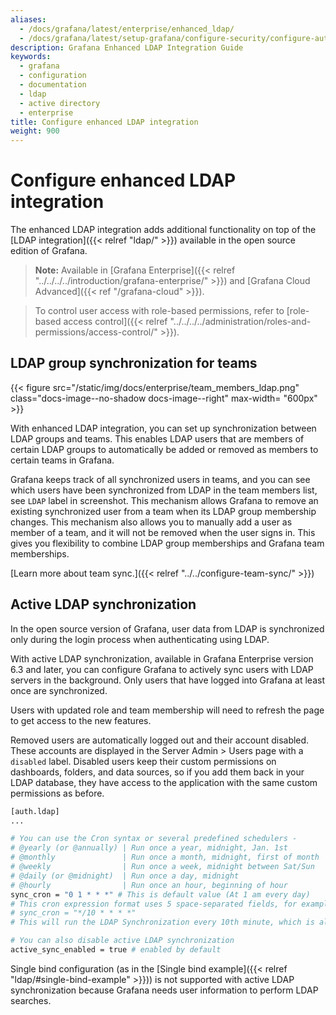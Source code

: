 ```yaml
---
aliases:
  - /docs/grafana/latest/enterprise/enhanced_ldap/
  - /docs/grafana/latest/setup-grafana/configure-security/configure-authentication/enhanced_ldap/
description: Grafana Enhanced LDAP Integration Guide
keywords:
  - grafana
  - configuration
  - documentation
  - ldap
  - active directory
  - enterprise
title: Configure enhanced LDAP integration
weight: 900
---
```


# Configure enhanced LDAP integration

The enhanced LDAP integration adds additional functionality on top of the [LDAP integration]({{< relref "ldap/" >}}) available in the open source edition of Grafana.

> **Note:** Available in [Grafana Enterprise]({{< relref "../../../../introduction/grafana-enterprise/" >}}) and [Grafana Cloud Advanced]({{< ref "/grafana-cloud" >}}).

> To control user access with role-based permissions, refer to [role-based access control]({{< relref "../../../../administration/roles-and-permissions/access-control/" >}}).

## LDAP group synchronization for teams

{{< figure src="/static/img/docs/enterprise/team_members_ldap.png" class="docs-image--no-shadow docs-image--right" max-width= "600px" >}}

With enhanced LDAP integration, you can set up synchronization between LDAP groups and teams. This enables LDAP users that are members
of certain LDAP groups to automatically be added or removed as members to certain teams in Grafana.

Grafana keeps track of all synchronized users in teams, and you can see which users have been synchronized from LDAP in the team members list, see `LDAP` label in screenshot.
This mechanism allows Grafana to remove an existing synchronized user from a team when its LDAP group membership changes. This mechanism also allows you to manually add
a user as member of a team, and it will not be removed when the user signs in. This gives you flexibility to combine LDAP group memberships and Grafana team memberships.

[Learn more about team sync.]({{< relref "../../configure-team-sync/" >}})

<div class="clearfix"></div>

## Active LDAP synchronization

In the open source version of Grafana, user data from LDAP is synchronized only during the login process when authenticating using LDAP.

With active LDAP synchronization, available in Grafana Enterprise version 6.3 and later, you can configure Grafana to actively sync users with LDAP servers in the background. Only users that have logged into Grafana at least once are synchronized.

Users with updated role and team membership will need to refresh the page to get access to the new features.

Removed users are automatically logged out and their account disabled. These accounts are displayed in the Server Admin > Users page with a `disabled` label. Disabled users keep their custom permissions on dashboards, folders, and data sources, so if you add them back in your LDAP database, they have access to the application with the same custom permissions as before.

```bash
[auth.ldap]
...

# You can use the Cron syntax or several predefined schedulers -
# @yearly (or @annually) | Run once a year, midnight, Jan. 1st        | 0 0 0 1 1 *
# @monthly               | Run once a month, midnight, first of month | 0 0 0 1 * *
# @weekly                | Run once a week, midnight between Sat/Sun  | 0 0 0 * * 0
# @daily (or @midnight)  | Run once a day, midnight                   | 0 0 0 * * *
# @hourly                | Run once an hour, beginning of hour        | 0 0 * * * *
sync_cron = "0 1 * * *" # This is default value (At 1 am every day)
# This cron expression format uses 5 space-separated fields, for example
# sync_cron = "*/10 * * * *"
# This will run the LDAP Synchronization every 10th minute, which is also the minimal interval between the Grafana sync times i.e. you cannot set it for every 9th minute

# You can also disable active LDAP synchronization
active_sync_enabled = true # enabled by default
```

Single bind configuration (as in the [Single bind example]({{< relref "ldap/#single-bind-example" >}})) is not supported with active LDAP synchronization because Grafana needs user information to perform LDAP searches.
